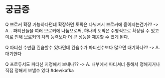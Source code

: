 # 궁금증

Q 브로커 확장 가능하다던데 확장하면 토픽은 나눠져서 브로커에 흩어지는건가?? 
-> A. . 파티션들을 여러 브로커에 나눔으로써, 하나의 토픽은 수평적으로 확장될 수 있고 이로 인해 브로커의 처리 능력보다 더 큰 성능을 제공할 수 있게 된다.

Q 파티션 수만큼 컨슘할수 있다던데 컨슘수가 파티션수보다 많으면 대기하나??
-> A. 대기한다

Q 프로듀서도 파티션 지정해서 보내나??
-> A. 내부에서 파티셔너 통해서 정해지거나 직접 정해서 보낼수 있다 
#dev/kafka